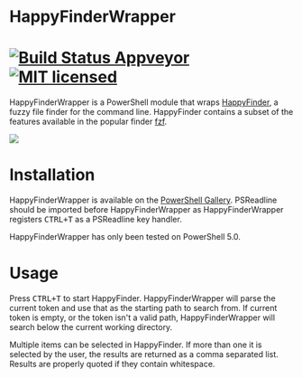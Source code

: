 # HappyFinderWrapper
# [![Build Status Appveyor](https://ci.appveyor.com/api/projects/status/msadwx4mm48kfk20?svg=true)](https://ci.appveyor.com/project/kelleyma49/happyfinderwrapper) [![MIT licensed](https://img.shields.io/badge/license-MIT-blue.svg)](https://github.com/kelleyma49/HappyFinderWrapper/blob/master/LICENSE)

HappyFinderWrapper is a PowerShell module that wraps [HappyFinder](https://github.com/hugows/hf), a fuzzy file finder for the command line.  HappyFinder contains a subset of the features available in the popular finder [fzf](https://github.com/junegunn/fzf).

![](https://raw.github.com/kelleyma49/HappyFinderWrapper/master/HfwDemonstration.gif)

# Installation
HappyFinderWrapper is available on the [PowerShell Gallery](https://www.powershellgallery.com/packages/HappyFinderWrapper).  PSReadline should be imported before HappyFinderWrapper as HappyFinderWrapper registers <kbd>CTRL+T</kbd> as a PSReadline key handler.

HappyFinderWrapper has only been tested on PowerShell 5.0.

# Usage
Press <kbd>CTRL+T</kbd> to start HappyFinder.  HappyFinderWrapper will parse the current token and use that as the starting path to search from.  If current token is empty, or the token isn't a valid path, HappyFinderWrapper will search below the current working directory.  

Multiple items can be selected in HappyFinder.  If more than one it is selected by the user, the results are returned as a comma separated list.  Results are properly quoted if they contain whitespace.

